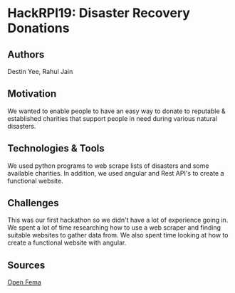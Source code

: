 # HackRPI19: Disaster Recovery Donations

## Authors

Destin Yee, Rahul Jain

## Motivation

We wanted to enable people to have an easy way to donate to reputable & established charities that support people in need during various natural disasters.

## Technologies & Tools

We used python programs to web scrape lists of disasters and some available charities. In addition, we used angular and Rest API's to create a functional website.

## Challenges

This was our first hackathon so we didn't have a lot of experience going in. We spent a lot of time researching how to use a web scraper and finding suitable websites to gather data from. We also spent time looking at how to create a functional website with angular.

## Sources
[Open Fema](https://www.fema.gov/openfema-api-documentation?fbclid=IwAR0K7jJEfTFHUAnZyCij8YnwCfhx_-hBwgUjcXLHRjbieYaJI_W2-Sy4aV8)
